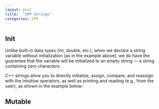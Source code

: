 ```yaml
---
layout: post
title:  "CPP Strings"
categories: CPP
---
```

## Init
Unlike built-in data types (int, double, etc.), when we declare a string variable without initialization (as in the example above),
we do have the guarantee that the variable will be initialized to an empty string — a string containing zero characters.

C++ strings allow you to directly initialize, assign, compare, and reassign with the intuitive operators, as well as printing and reading (e.g., from the user), as shown in the example below:

## Mutable
